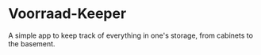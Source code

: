 # Voorraad-Keeper
A simple app to keep track of everything in one's storage, from cabinets to the basement.